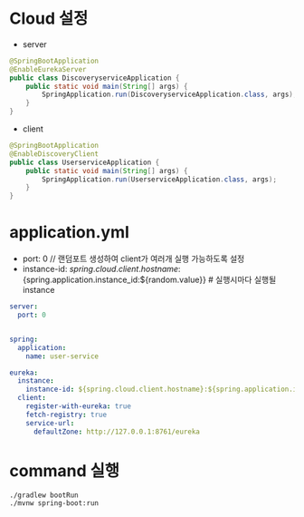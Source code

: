 # Cloud 설정
- server
```java
@SpringBootApplication
@EnableEurekaServer
public class DiscoveryserviceApplication {
	public static void main(String[] args) {
		SpringApplication.run(DiscoveryserviceApplication.class, args);
	}
}
```
- client
```java
@SpringBootApplication
@EnableDiscoveryClient
public class UserserviceApplication {
	public static void main(String[] args) {
		SpringApplication.run(UserserviceApplication.class, args);
	}
}
```


# application.yml
- port: 0 // 랜덤포트 생성하여 client가 여러개 실행 가능하도록 설정
- instance-id: ${spring.cloud.client.hostname}:${spring.application.instance_id:${random.value}} # 실행시마다 실행될 instance
 
```yml
server:
  port: 0


spring:
  application:
    name: user-service

eureka:
  instance:
    instance-id: ${spring.cloud.client.hostname}:${spring.application.instance_id:${random.value}}
  client:
    register-with-eureka: true
    fetch-registry: true
    service-url:
      defaultZone: http://127.0.0.1:8761/eureka
```

# command 실행
```
./gradlew bootRun
./mvnw spring-boot:run
```
